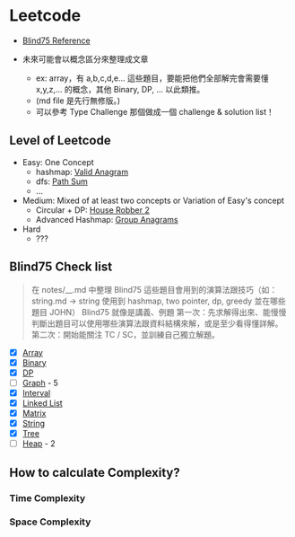# Leetcode

- [Blind75 Reference](https://leetcode.com/discuss/general-discussion/460599/blind-75-leetcode-questions)

- 未來可能會以概念區分來整理成文章
    - ex: array，有 a,b,c,d,e… 這些題目，要能把他們全部解完會需要懂 x,y,z,… 的概念，其他 Binary, DP, ... 以此類推。
    - (md file 是先行無修版。)
    - 可以參考 Type Challenge 那個做成一個 challenge & solution list！

## Level of Leetcode
- Easy: One Concept
  - hashmap: [Valid Anagram](blind75/string/valid-anagram.md)
  - dfs: [Path Sum](daily/tree/path-sum.md)
  - ...
- Medium: Mixed of at least two concepts or Variation of Easy's concept
  - Circular + DP: [House Robber 2](blind75/dp/house-robber-2.md)
  - Advanced Hashmap: [Group Anagrams](blind75/string/group-anagrams.md)
- Hard
  - ???

## Blind75 Check list
> 在 notes/__.md 中整理 Blind75 這些題目會用到的演算法跟技巧（如： string.md -> string 使用到 hashmap, two pointer, dp, greedy 並在哪些題目 JOHN）
> Blind75 就像是講義、例題
> 第一次：先求解得出來、能慢慢判斷出題目可以使用哪些演算法跟資料結構來解，或是至少看得懂詳解。
> 第二次：開始能關注 TC / SC，並訓練自己獨立解題。
- [x] [Array](blind75/array/)
- [x] [Binary](blind75/binary/)
- [x] [DP](blind75/dp/)
- [ ] [Graph](blind75/graph/) - 5
- [x] [Interval](blind75/interval/)
- [x] [Linked List](blind75/linked-list/)
- [x] [Matrix](blind75/matrix/)
- [x] [String](blind75/string/)
- [x] [Tree](blind75/tree/)
- [ ] [Heap](blind75/heap/) - 2

## How to calculate Complexity?

### Time Complexity


### Space Complexity

